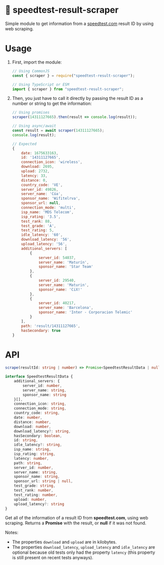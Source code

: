# 📡 speedtest-result-scraper

Simple module to get information from a [speedtest.com](https://speedtest.net) result ID by using web scraping.

# Usage

1. First, import the module:

    ```js
    // Using CommonJS
    const { scraper } = require("speedtest-result-scraper");

    // Using TypeScript or ESM
    import { scraper } from "speedtest-result-scraper";
    ```

2. Then, you just have to call it directly by passing the result ID as a number or string to get the information:

    ```js
    // Using promises
    scraper(14311127665).then(result => console.log(result));

    // Using async/await
    const result = await scraper(14311127665);
    console.log(result);

    // Expected
    {
        date: 1675633163,
        id: '14311127665',
        connection_icon: 'wireless',
        download: 2695,
        upload: 2732,
        latency: 33,
        distance: 0,
        country_code: 'VE',
        server_id: 49826,
        server_name: 'Cúa',
        sponsor_name: 'Wifitelrva',
        sponsor_url: null,
        connection_mode: 'multi',
        isp_name: 'MDS Telecom',
        isp_rating: '3.5',
        test_rank: 88,
        test_grade: 'A',
        test_rating: 5,
        idle_latency: '60',
        download_latency: '56',
        upload_latency: '56',
        additional_servers: [
            {
                server_id: 54037,
                server_name: 'Maturín',
                sponsor_name: 'Star Team'
            },
            {
                server_id: 29540,
                server_name: 'Maturin',
                sponsor_name: 'CiX!'
            },
            {
                server_id: 40217,
                server_name: 'Barcelona',
                sponsor_name: 'Inter - Corporacion Telemic'
            }
        ],
        path: 'result/14311127665',
        hasSecondary: true
    }
    ```

# API

```ts
scrape(resultId: string | number) => Promise<SpeedtestResultData | null>

interface SpeedtestResultData {
    additional_servers: {
        server_id: number,
        server_name: string,
        sponsor_name: string
    }[],
    connection_icon: string,
    connection_mode: string,
    country_code: string,
    date: number,
    distance: number,
    download: number,
    download_latency?: string,
    hasSecondary: boolean,
    id: string,
    idle_latency?: string,
    isp_name: string,
    isp_rating: string,
    latency: number,
    path: string,
    server_id: number,
    server_name: string,
    sponsor_name: string,
    sponsor_url: string | null,
    test_grade: string,
    test_rank: number,
    test_rating: number,
    upload: number,
    upload_latency?: string
}
```

Get all of the information of a result ID from **speedtest.com**, using web scraping. Returns a **Promise** with the result, or **null** if it was not found.

Notes:

-   The properties `download` and `upload` are in kilobytes.
-   The properties `download_latency`, `upload_latency` and `idle_latency` are optional because old tests only had the property `latency` (this property is still present on recent tests anyways).

